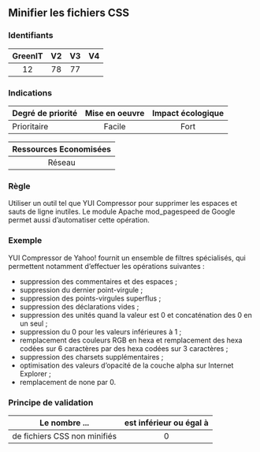 ## Minifier les fichiers CSS

### Identifiants

| GreenIT |  V2  |  V3  |  V4  |
|:-------:|:----:|:----:|:----:|
|  12    | 78  | 77  |      |

### Indications

| Degré de priorité |      Mise en oeuvre       |  Impact écologique    | 
|-------------------|:-------------------------:|:---------------------:|
|  Prioritaire      |  Facile                   |    Fort               | 


|Ressources Economisées                                      |
|:----------------------------------------------------------:|
| Réseau   |

### Règle

Utiliser un outil tel que YUI Compressor pour supprimer les espaces et sauts de ligne inutiles. Le module Apache mod_pagespeed de Google permet aussi d’automatiser cette opération.

### Exemple

YUI Compressor de Yahoo! fournit un ensemble de filtres spécialisés, qui permettent notamment d’effectuer les opérations suivantes :
 - suppression des commentaires et des espaces ;
 - suppression du dernier point-virgule ;
 - suppression des points-virgules superflus ;
 - suppression des déclarations vides ;
 - suppression des unités quand la valeur est 0 et concaténation des 0
en un seul ;
 - suppression du 0 pour les valeurs inférieures à 1 ;
 - remplacement des couleurs RGB en hexa et remplacement des hexa codées sur 6 caractères par des hexa codées sur 3 caractères ;
 - suppression des charsets supplémentaires ;
 - optimisation des valeurs d’opacité de la couche alpha sur Internet Explorer ;
 - remplacement de none par 0.


### Principe de validation

| Le nombre ...     | est inférieur ou égal à   |  
|-------------------|:-------------------------:|
| de fichiers CSS non minifiés  | 0  |
